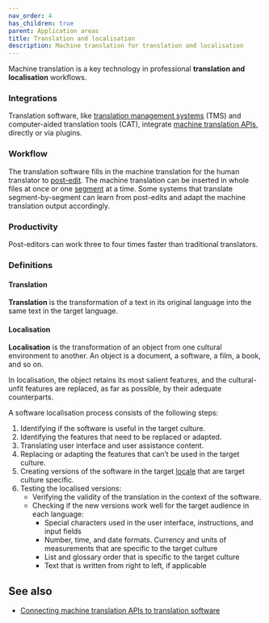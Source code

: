 ```yaml
---
nav_order: 4
has_children: true
parent: Application areas
title: Translation and localisation
description: Machine translation for translation and localisation
---
```


Machine translation is a key technology in professional **translation and localisation** workflows.

### Integrations

Translation software, like [translation management systems](/integrations) (TMS) and computer-aided translation tools (CAT), integrate [machine translation APIs](/apis), directly or via plugins.

### Workflow

The translation software fills in the machine translation for the human translator to [post-edit](/workflows/post-editing.md).
The machine translation can be inserted in whole files at once or one [segment](../concepts/segment.md) at a time.
Some systems that translate segment-by-segment can learn from post-edits and adapt the machine translation output accordingly.

### Productivity
<!-- Not always true!!! Link to the chapter on post-editing productivity when it's ready -->
Post-editors can work three to four times faster than traditional translators.

### Definitions

#### Translation

**Translation** is the transformation of a text in its original language into the same text in the target language.

#### Localisation

**Localisation** is the transformation of an object from one cultural environment to another.
An object is a document, a software, a film, a book, and so on.

In localisation, the object retains its most salient features, and the cultural-unfit features are replaced, as far as possible, by their adequate counterparts.

A software localisation process consists of the following steps:

1. Identifying if the software is useful in the target culture.
2. Identifying the features that need to be replaced or adapted.
3. Translating user interface and user assistance content.
4. Replacing or adapting the features that can’t be used in the target culture.
5. Creating versions of the software in the target [locale](/advanced-concepts/locale.md) that are target culture specific.
6. Testing the localised versions:
   - Verifying the validity of the translation in the context of the software.
   - Checking if the new versions work well for the target audience in each language:
     - Special characters used in the user interface, instructions, and input fields
     - Number, time, and date formats. Currency and units of measurements that are specific to the target culture
     - List and glossary order that is specific to the target culture
     - Text that is written from right to left, if applicable

## See also

- [Connecting machine translation APIs to translation software ](../resources/integration/cat-tools.md)
